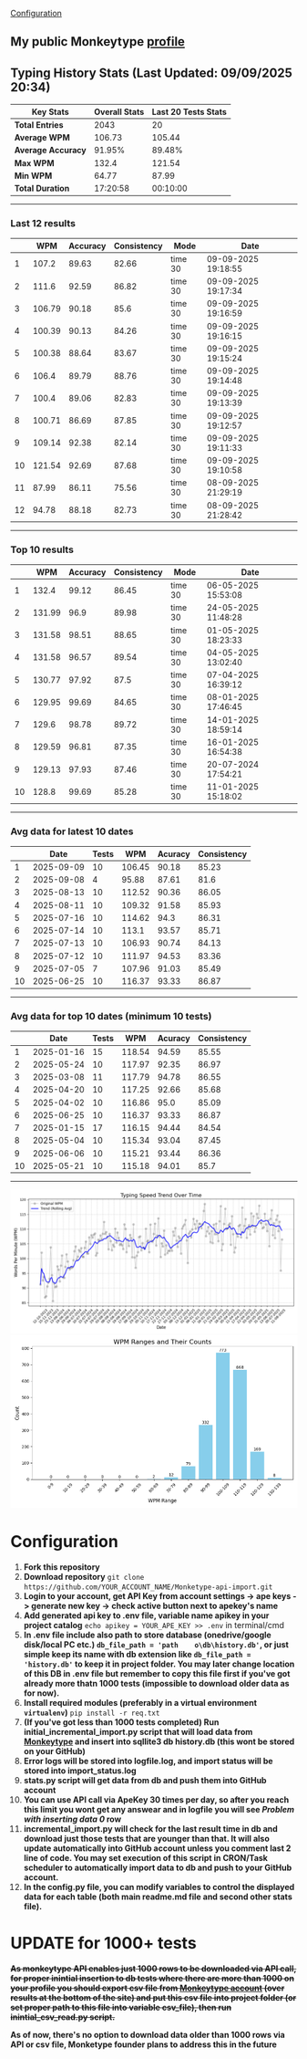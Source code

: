 
[Configuration](#configuration)
## My public Monkeytype [profile](https://monkeytype.com/profile/zp14)


        
## Typing History Stats (Last Updated: 09/09/2025 20:34)

| **Key Stats**               | **Overall Stats**       | **Last 20 Tests Stats**  |
|--------------------------|-------------------------|--------------------------|
| **Total Entries**        | 2043           | 20                       |
| **Average WPM**          | 106.73           | 105.44    |
| **Average Accuracy**     | 91.95%          | 89.48%   |
| **Max WPM**              | 132.4               | 121.54        |
| **Min WPM**              | 64.77               | 87.99                        |
| **Total Duration**       | 17:20:58        | 00:10:00                        |


---

### Last 12 results

| | WPM | Accuracy | Consistency | Mode | Date |
| --- | --- | -------- | ----------- | ---- | --------- |
| 1 | 107.2 | 89.63 | 82.66 | time 30 | 09-09-2025 19:18:55 |
| 2 | 111.6 | 92.59 | 86.82 | time 30 | 09-09-2025 19:17:34 |
| 3 | 106.79 | 90.18 | 85.6 | time 30 | 09-09-2025 19:16:59 |
| 4 | 100.39 | 90.13 | 84.26 | time 30 | 09-09-2025 19:16:15 |
| 5 | 100.38 | 88.64 | 83.67 | time 30 | 09-09-2025 19:15:24 |
| 6 | 106.4 | 89.79 | 88.76 | time 30 | 09-09-2025 19:14:48 |
| 7 | 100.4 | 89.06 | 82.83 | time 30 | 09-09-2025 19:13:39 |
| 8 | 100.71 | 86.69 | 87.85 | time 30 | 09-09-2025 19:12:57 |
| 9 | 109.14 | 92.38 | 82.14 | time 30 | 09-09-2025 19:11:33 |
| 10 | 121.54 | 92.69 | 87.68 | time 30 | 09-09-2025 19:10:58 |
| 11 | 87.99 | 86.11 | 75.56 | time 30 | 08-09-2025 21:29:19 |
| 12 | 94.78 | 88.18 | 82.73 | time 30 | 08-09-2025 21:28:42 |


 --- 

### Top 10 results

| | WPM | Accuracy | Consistency | Mode | Date |
| --- | --- | -------- | ----------- | ---- | --------- |
| 1 | 132.4 | 99.12 | 86.45 | time 30 | 06-05-2025 15:53:08 |
| 2 | 131.99 | 96.9 | 89.98 | time 30 | 24-05-2025 11:48:28 |
| 3 | 131.58 | 98.51 | 88.65 | time 30 | 01-05-2025 18:23:33 |
| 4 | 131.58 | 96.57 | 89.54 | time 30 | 04-05-2025 13:02:40 |
| 5 | 130.77 | 97.92 | 87.5 | time 30 | 07-04-2025 16:39:12 |
| 6 | 129.95 | 99.69 | 84.65 | time 30 | 08-01-2025 17:46:45 |
| 7 | 129.6 | 98.78 | 89.72 | time 30 | 14-01-2025 18:59:14 |
| 8 | 129.59 | 96.81 | 87.35 | time 30 | 16-01-2025 16:54:38 |
| 9 | 129.13 | 97.93 | 87.46 | time 30 | 20-07-2024 17:54:21 |
| 10 | 128.8 | 99.69 | 85.28 | time 30 | 11-01-2025 15:18:02 |


 --- 

### Avg data for latest 10 dates

| | Date | Tests | WPM | Acuracy | Consistency |
| --- | --- | -------- | ----------- | ---- | --------- |
| 1 | 2025-09-09 | 10 | 106.45 | 90.18 | 85.23 |
| 2 | 2025-09-08 | 4 | 95.88 | 87.61 | 81.6 |
| 3 | 2025-08-13 | 10 | 112.52 | 90.36 | 86.05 |
| 4 | 2025-08-11 | 10 | 109.32 | 91.58 | 85.93 |
| 5 | 2025-07-16 | 10 | 114.62 | 94.3 | 86.31 |
| 6 | 2025-07-14 | 10 | 113.1 | 93.57 | 85.71 |
| 7 | 2025-07-13 | 10 | 106.93 | 90.74 | 84.13 |
| 8 | 2025-07-12 | 10 | 111.97 | 94.53 | 83.36 |
| 9 | 2025-07-05 | 7 | 107.96 | 91.03 | 85.49 |
| 10 | 2025-06-25 | 10 | 116.37 | 93.33 | 86.87 |


 --- 

### Avg data for top 10 dates (minimum 10 tests)

| | Date | Tests | WPM | Acuracy | Consistency |
| --- | --- | -------- | ----------- | ---- | --------- |
| 1 | 2025-01-16 | 15 | 118.54 | 94.59 | 85.55 |
| 2 | 2025-05-24 | 10 | 117.97 | 92.35 | 86.97 |
| 3 | 2025-03-08 | 11 | 117.79 | 94.78 | 86.55 |
| 4 | 2025-04-20 | 10 | 117.25 | 92.66 | 85.68 |
| 5 | 2025-04-02 | 10 | 116.86 | 95.0 | 85.09 |
| 6 | 2025-06-25 | 10 | 116.37 | 93.33 | 86.87 |
| 7 | 2025-01-15 | 17 | 116.15 | 94.44 | 84.54 |
| 8 | 2025-05-04 | 10 | 115.34 | 93.04 | 87.45 |
| 9 | 2025-06-06 | 10 | 115.21 | 93.44 | 86.36 |
| 10 | 2025-05-21 | 10 | 115.18 | 94.01 | 85.7 |


 --- 


        
![speed trend](typing_speed_trend.png)
![counted chart](count_tests.png)
# Configuration
1. **Fork this repository** 
2. **Download repository** `git clone https://github.com/YOUR_ACCOUNT_NAME/Monketype-api-import.git`
3. **Login to your account, get API Key from account settings -> ape keys -> generate new key -> check active button next to apekey's name**
4. **Add generated api key to .env file, variable name apikey in your project catalog**  `echo apikey = YOUR_APE_KEY >> .env` in terminal/cmd
5. **In .env file include also path to store database (onedrive/google disk/local PC etc.) `db_file_path = 'path	o\db\history.db'`, or just simple keep its name with db extension like `db_file_path = 'history.db'` to keep it in project folder. You may later change location of this DB in .env file but remember to copy this file first if you've got already more thatn 1000 tests (impossible to download older data as for now).**
6. **Install required modules (preferably in a virtual environment `virtualenv`)** `pip install -r req.txt`
7. **(If you've got less than 1000 tests completed) Run initial_incremental_import.py script that will load data from [Monkeytype](https://monkeytype.com/) and insert into sqllite3 db history.db (this wont be stored on your GitHub)**
8. **Error logs will be stored into logfile.log, and import status will be stored into import_status.log**
9. **stats.py script will get data from db and push them into GitHub account**
10. **You can use API call via ApeKey 30 times per day, so after you reach this limit you wont get any answear and in logfile you will see *Problem with inserting data 0* row**
11. **incremental_import.py will check for the last result time in db and download just those tests that are younger than that. It will also update automatically into GitHub account unless you comment last 2 line of code. You may set execution of this script in CRON/Task scheduler to automatically import data to db and push to your GitHub account.**
12. **In the config.py file, you can modify variables to control the displayed data for each table (both main readme.md file and second other stats file).**

# UPDATE for 1000+ tests
    
~~**As monkeytype API enables just 1000 rows to be downloaded via API call, for proper inintial insertion to db tests where there are more than 1000 on your profile
you should export csv file from [Monkeytype account](https://monkeytype.com/account) (over results at the bottom of the site)
and put this csv file into project folder (or set proper path to this file into variable csv_file), then run inintial_csv_read.py script.**~~

**As of now, there's no option to download data older than 1000 rows via API or csv file, Monketype founder plans to address this in the future**
    
    